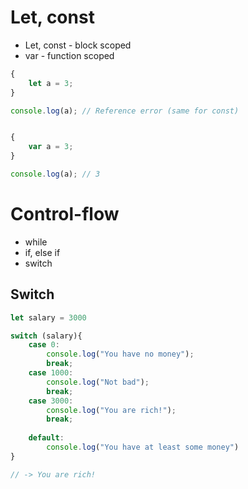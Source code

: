 # Let, const 
* Let, const - block scoped
* var - function scoped



```javascript
{
    let a = 3;
}

console.log(a); // Reference error (same for const)


{
    var a = 3;
}

console.log(a); // 3

```


# Control-flow
* while
* if, else if
* switch

## Switch
```javascript
let salary = 3000

switch (salary){
    case 0:
        console.log("You have no money");
        break;
    case 1000:
        console.log("Not bad");
        break;
    case 3000:
        console.log("You are rich!");
        break;
        
    default: 
        console.log("You have at least some money")
}

// -> You are rich!
```
